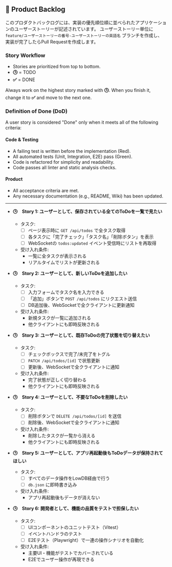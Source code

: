 ## 📝 Product Backlog

このプロダクトバックログには、実装の優先順位順に並べられたアプリケーションのユーザーストーリーが記述されています。
ユーザーストーリー単位に `feature/ユーザーストーリーの番号-ユーザーストーリーの英語名` ブランチを作成し、
実装が完了したらPull Requestを作成します。

### **Story Workflow**

* Stories are prioritized from top to bottom.
* **🕒** = TODO
* **✅** = DONE

Always work on the highest story marked with **🕒**. When you finish it, change it to **✅** and move to the next one.

### **Definition of Done (DoD)**

A user story is considered "Done" only when it meets all of the following criteria:

#### **Code & Testing**
* A failing test is written before the implementation (Red).
* All automated tests (Unit, Integration, E2E) pass (Green).
* Code is refactored for simplicity and readability.
* Code passes all linter and static analysis checks.

#### **Product**
* All acceptance criteria are met.
* Any necessary documentation (e.g., README, Wiki) has been updated.

---

- **🕒　Story 1: ユーザーとして、保存されている全てのToDoを一覧で見たい**
  - タスク:
    - [ ] ページ表示時に `GET /api/todos` で全タスク取得
    - [ ] 各タスクに「完了チェック」「タスク名」「削除ボタン」を表示
    - [ ] WebSocketの `todos:updated` イベント受信時にリストを再取得
  - 受け入れ条件:
    - 一覧に全タスクが表示される
    - リアルタイムでリストが更新される

- **🕒　Story 2: ユーザーとして、新しいToDoを追加したい**
  - タスク:
    - [ ] 入力フォームでタスク名を入力できる
    - [ ] 「追加」ボタンで `POST /api/todos` にリクエスト送信
    - [ ] DB追加後、WebSocketで全クライアントに更新通知
  - 受け入れ条件:
    - 新規タスクが一覧に追加される
    - 他クライアントにも即時反映される

- **🕒　Story 3: ユーザーとして、既存ToDoの完了状態を切り替えたい**
  - タスク:
    - [ ] チェックボックスで完了/未完了をトグル
    - [ ] `PATCH /api/todos/[id]` で状態更新
    - [ ] 更新後、WebSocketで全クライアントに通知
  - 受け入れ条件:
    - 完了状態が正しく切り替わる
    - 他クライアントにも即時反映される

- **🕒　Story 4: ユーザーとして、不要なToDoを削除したい**
  - タスク:
    - [ ] 削除ボタンで `DELETE /api/todos/[id]` を送信
    - [ ] 削除後、WebSocketで全クライアントに通知
  - 受け入れ条件:
    - 削除したタスクが一覧から消える
    - 他クライアントにも即時反映される

- **🕒　Story 5: ユーザーとして、アプリ再起動後もToDoデータが保持されてほしい**
  - タスク:
    - [ ] すべてのデータ操作をLowDB経由で行う
    - [ ] `db.json` に即時書き込み
  - 受け入れ条件:
    - アプリ再起動後もデータが消えない

- **🕒　Story 6: 開発者として、機能の品質をテストで担保したい**
  - タスク:
    - [ ] UIコンポーネントのユニットテスト（Vitest）
    - [ ] イベントハンドラのテスト
    - [ ] E2Eテスト（Playwright）で一連の操作シナリオを自動化
  - 受け入れ条件:
    - 主要UI・機能がテストでカバーされている
    - E2Eでユーザー操作が再現できる

